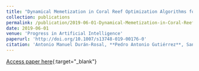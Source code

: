 ```yaml
---
title: "Dynamical Memetization in Coral Reef Optimization Algorithms for Optimal Time Series Approximation"
collection: publications
permalink: /publication/2019-06-01-Dynamical-Memetization-in-Coral-Reef-Optimization-Algorithms-for-Optimal-Time-Series-Approximation
date: 2019-06-01
venue: 'Progress in Artificial Intelligence'
paperurl: 'http://doi.org/10.1007/s13748-019-00176-0'
citation: 'Antonio Manuel Durán-Rosal, **Pedro Antonio Gutiérrez**, Sancho Salcedo-Sanz, César Hervás-Martínez, &quot;Dynamical Memetization in Coral Reef Optimization Algorithms for Optimal Time Series Approximation.&quot; Progress in Artificial Intelligence, Vol. 8(2), 2019, pp.253-262.'
---
```

[Access paper here](http://doi.org/10.1007/s13748-019-00176-0){:target="_blank"}
